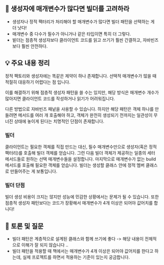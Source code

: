 ## 📖 생성자에 매개변수가 많다면 빌더를 고려하라

- 생성자나 정적 팩터리가 처리해야 할 매개변수가 많다면 빌더 패턴을 선택하는 게 더 낫다!
- 매개변수 중 다수가 필수가 아니거나 같은 타입이면 특히 더 그렇다.
- 빝더는 점층적 생성자보다 클라이언트 코드를 읽고 쓰기가 훨씬 간결하고, 자바빈즈보다 훨씬 안전하다.

## 💡 주요 내용 정리

정적 팩토리와 생성자에는 똑같은 제약이 하나 존재합니다.
선택적 매개변수가 많을 때 적절히 대응하기 어렵다는 점 입니다.

이를 해결하기 위해 점층적 생성자 패턴을 쓸 수는 있지만, 해당 방식은 매개변수 개수가 많아지면 클라이언트 코드를 작성하거나 읽기가 어려워집니다.

다른 방법으로 자바빈즈 패넡을 사용할 수 있습니다. 하지만 해당 패턴은 객체 하나를 만들려면 메서드를 여러 개 호출해야 하고, 객체가 완전히 생성되기 전까지는 일관성이 무너진 상태에 놓이게 된다는 치명적인 단점이 존재합니다.

### 빌더
클라이언트는 필요한 객체를 직접 만드는 대신, 필수 매개변수만으로 생성자(혹은 정적 팩터리)를 호출해 빌더 객체를 얻습니다.
그런 다음 빌더 객체가 제공하는 일종의 세터 메서드들로 원하는 선택 매개변수들을 설정합니다.
마지막으로 매개변수가 없는 build 메서드를 호출해 필요한 객체를 얻습니다.
빌더는 생성할 클래스 안에 정적 멤버 클래스로 만들어주는 게 보통입니다.

### 빌더 단점

빌더 생성 비용이 크지는 않지만 성능에 민감한 상황에서는 문제가 될 수 있습니다.
또한 점층적 생성자 패턴보다는 코드가 장황해서 매개변수가 4개 이상은 되어야 값어치를 합니다!


## 🤔 토론 및 질문
- 빌더 패턴은 계층적으로 설계된 클래스와 함께 쓰기에 좋다 -> 해당 내용이 전체적으로 이해가 잘 되지 않습니다 ..
- 빌더 패턴을 적용할 때 책에서는 매개변수가 4개 이상은 되어야 값어치를 한다고 하는데, 실제 프로젝트를 하면서 적용하는 기준이 있는지 궁금합니다.
